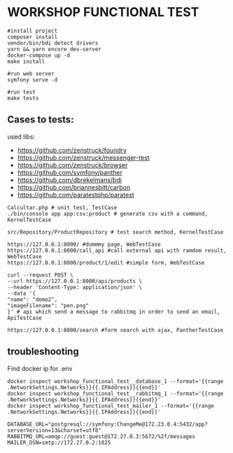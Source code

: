 WORKSHOP FUNCTIONAL TEST
========================

```
#install project
composer install
vendor/bin/bdi detect drivers
yarn && yarn encore dev-server
docker-compose up -d
make install
```

```
#run web server
symfony serve -d
```

```
#run test
make tests
```

## Cases to tests:

used libs:
- https://github.com/zenstruck/foundry
- https://github.com/zenstruck/messenger-test
- https://github.com/zenstruck/browser
- https://github.com/symfony/panther
- https://github.com/dbrekelmans/bdi
- https://github.com/briannesbitt/carbon
- https://github.com/paratestphp/paratest

```
Calcultar.php # unit test, TestCase
./bin/console app app:csv:product # generate csv with a command, KernelTestCase

src/Repository/ProductRepository # test search method, KernelTestCase

https://127.0.0.1:8000/ #dummmy page, WebTestCase
https://127.0.0.1:8000/call_api #call external api with ramdom result, WebTestCase
https://127.0.0.1:8000/product/1/edit #simple form, WebTestCase

curl --request POST \
--url https://127.0.0.1:8000/api/products \
--header 'Content-Type: application/json' \
--data '{
"name": "demo2",
"imageFilename": "pen.png"
}' # api which send a message to rabbitmq in order to send an email, ApiTestCase

https://127.0.0.1:8000/search #form search with ajax, PantherTestCase
```

## troubleshooting

Find docker ip for .env
```
docker inspect workshop_functional_test__database_1 --format='{{range .NetworkSettings.Networks}}{{.IPAddress}}{{end}}'
docker inspect workshop_functional_test__rabbitmq_1 --format='{{range .NetworkSettings.Networks}}{{.IPAddress}}{{end}}'
docker inspect workshop_functional_test_mailer_1 --format='{{range .NetworkSettings.Networks}}{{.IPAddress}}{{end}}'

DATABASE_URL="postgresql://symfony:ChangeMe@172.23.0.4:5432/app?serverVersion=13&charset=utf8"
RABBITMQ_URL=amqp://guest:guest@172.27.0.3:5672/%2f/messages
MAILER_DSN=smtp://172.27.0.2:1025
```
